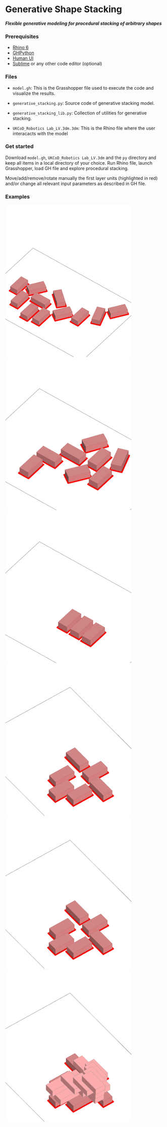 # Generative Shape Stacking
**_Flexible generative modeling for procedural stacking of arbitrary shapes_**

### Prerequisites

- [Rhino 6](https://www.rhino3d.com/6)
- [GHPython](https://www.food4rhino.com/app/ghpython)
- [Human UI](https://www.food4rhino.com/app/human-ui)
- [Sublime](https://www.sublimetext.com/) or any other code editor (optional)

### Files

- `model.gh`: This is the Grasshopper file used to execute the code and visualize the results.

- `generative_stacking.py`: Source code of generative stacking model.

- `generative_stacking_lib.py`: Collection of utilities for generative stacking.

- `UKCoD_Robotics Lab_LV.3dm.3dm`: This is the Rhino file where the user interacacts with the model

### Get started
Download `model.gh`, `UKCoD_Robotics Lab_LV.3dm` and the `py` directory and keep all items in a local directory of your choice. Run Rhino file, launch Grasshopper, load GH file and explore procedural stacking.

Move/add/remove/rotate manually the first layer units (highlighted in red) and/or change all relevant input parameters as described in GH file. 

### Examples

<img src="https://github.com/lovill/uk_generative_stacking/blob/master/images/06/Gif-2019-47-08-23-47-16.gif" width="400">

<img src="https://github.com/lovill/uk_generative_stacking/blob/master/images/05/Gif-2019-46-08-23-46-59.gif" width="400">

<img src="https://github.com/lovill/uk_generative_stacking/blob/master/images/02/Gif-2019-26-08-23-26-41.gif" width="400">

<img src="https://github.com/lovill/uk_generative_stacking/blob/master/images/04/Gif-2019-33-08-23-33-48.gif" width="400">

<img src="https://github.com/lovill/uk_generative_stacking/blob/master/images/04b/Gif-2019-33-08-23-33-53.gif" width="400">

<img src="https://github.com/lovill/uk_generative_stacking/blob/master/images/04c/Gif-2019-34-08-23-34-51.gif" width="400">
